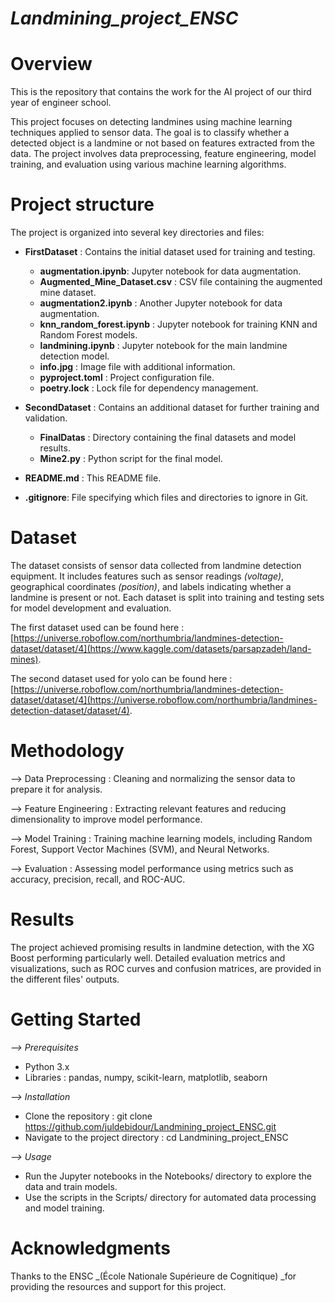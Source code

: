 # _Landmining_project_ENSC_

# Overview

This is the repository that contains the work for the AI project of our third year of engineer school.

This project focuses on detecting landmines using machine learning techniques applied to sensor data. The goal is to classify whether a detected object is a landmine or not based on features extracted from the data. The project involves data preprocessing, feature engineering, model training, and evaluation using various machine learning algorithms.

# Project structure

The project is organized into several key directories and files:

- **FirstDataset** : Contains the initial dataset used for training and testing.
  - **augmentation.ipynb**:  Jupyter notebook for data augmentation.
  - **Augmented_Mine_Dataset.csv** : CSV file containing the augmented mine dataset.
  - **augmentation2.ipynb** : Another Jupyter notebook for data augmentation.
  - **knn_random_forest.ipynb** : Jupyter notebook for training KNN and Random Forest models.
  - **landmining.ipynb** : Jupyter notebook for the main landmine detection model.
  - **info.jpg** : Image file with additional information.
  - **pyproject.toml** : Project configuration file.
  - **poetry.lock** : Lock file for dependency management.
    
- **SecondDataset** : Contains an additional dataset for further training and validation.
  
  - **FinalDatas** : Directory containing the final datasets and model results.
  - **Mine2.py** : Python script for the final model.
    
- **README.md** : This README file.
  
- **.gitignore**:  File specifying which files and directories to ignore in Git.

# Dataset

The dataset consists of sensor data collected from landmine detection equipment. It includes features such as sensor readings _(voltage)_, geographical coordinates _(position)_, and labels indicating whether a landmine is present or not. 
Each dataset is split into training and testing sets for model development and evaluation.

The first dataset used can be found here : [https://universe.roboflow.com/northumbria/landmines-detection-dataset/dataset/4](https://www.kaggle.com/datasets/parsapzadeh/land-mines).

The second dataset used for yolo can be found here : [https://universe.roboflow.com/northumbria/landmines-detection-dataset/dataset/4](https://universe.roboflow.com/northumbria/landmines-detection-dataset/dataset/4).

# Methodology

--> Data Preprocessing : Cleaning and normalizing the sensor data to prepare it for analysis.

--> Feature Engineering : Extracting relevant features and reducing dimensionality to improve model performance.

--> Model Training : Training machine learning models, including Random Forest, Support Vector Machines (SVM), and Neural Networks.
  
--> Evaluation : Assessing model performance using metrics such as accuracy, precision, recall, and ROC-AUC.

# Results

The project achieved promising results in landmine detection, with the XG Boost performing particularly well. Detailed evaluation metrics and visualizations, such as ROC curves and confusion matrices, are provided in the different files' outputs.

# Getting Started

_--> Prerequisites_

- Python 3.x
- Libraries : pandas, numpy, scikit-learn, matplotlib, seaborn

_--> Installation_

- Clone the repository : git clone https://github.com/juldebidour/Landmining_project_ENSC.git
- Navigate to the project directory : cd Landmining_project_ENSC

_--> Usage_

- Run the Jupyter notebooks in the Notebooks/ directory to explore the data and train models.
- Use the scripts in the Scripts/ directory for automated data processing and model training.

# Acknowledgments

Thanks to the ENSC _(École Nationale Supérieure de Cognitique) _for providing the resources and support for this project.
